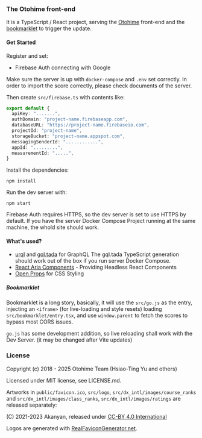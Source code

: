 ### The Otohime front-end

It is a TypeScript / React project, serving the [Otohime](https://otohi.me/) front-end
and the [bookmarklet](https://otohi.me/go.js) to trigger the update.

#### Get Started

Register and set:

- Firebase Auth connecting with Google

Make sure the server is up with `docker-compose` and `.env` set correctly.
In order to import the score correctly, please check documents of the server.

Then create `src/firebase.ts` with contents like:

```ts
export default {
  apiKey: ".......",
  authDomain: "project-name.firebaseapp.com",
  databaseURL: "https://project-name.firebaseio.com",
  projectId: "project-name",
  storageBucket: "project-name.appspot.com",
  messagingSenderId: "............",
  appId: ".........",
  measurementId: ".....",
}
```

Install the dependencies:

```
npm install
```

Run the dev server with:

```
npm start
```

Firebase Auth requires HTTPS, so the dev server is set to use HTTPS by default.
If you have the server Docker Compose Project running at the same machine, the whold site should work.

#### What's used?

- [urql](https://github.com/urql-graphql/urql) and [gql.tada](https://gql-tada.0no.co/) for GraphQL
  The gql.tada TypeScript generation should work out of the box if you run server Docker Compose.
- [React Aria Components](https://react-spectrum.adobe.com/react-aria/components.html) - Providing Headless React Components
- [Open Props](https://open-props.style/) for CSS Styling

##### Bookmarklet

Bookmarklet is a long story, basically, it will use the `src/go.js` as the entry, injecting an `<iframe>` (for live-loading and style resets) loading `src/bookmarklet/entry.tsx`, and use `window.parent` to fetch the scores to bypass most CORS issues.

`go.js` has some development addition, so live reloading shall work with the Dev Server. (it may be changed after Vite updates)

### License

Copyright (c) 2018 - 2025 Otohime Team (Hsiao-Ting Yu and others)

Licensed under MIT license, see LICENSE.md.

Artworks in `public/favicon.ico`, `src/logo`, `src/dx_intl/images/course_ranks` and `src/dx_intl/images/class_ranks`, `src/dx_intl/images/ratings` are released separately:

(C) 2021-2023 Akanyan, released under [CC-BY 4.0 International](https://creativecommons.org/licenses/by/4.0/)

Logos are generated with [RealFaviconGenerator.net](https://realfavicongenerator.net/).

